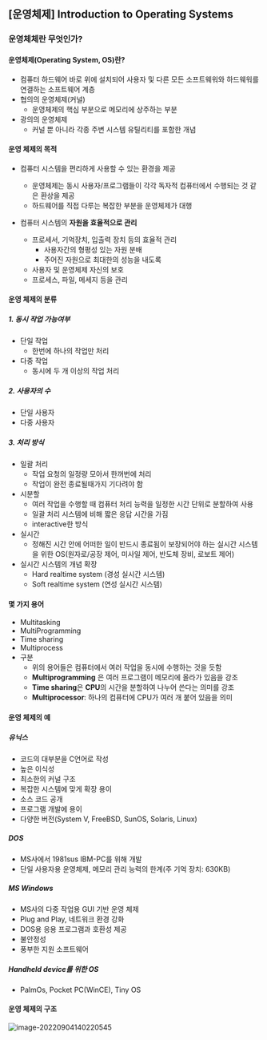 ## [운영체제] Introduction to Operating Systems

### 운영체체란 무엇인가?

#### 운영체제(Operating System, OS)란?

- 컴퓨터 하드웨어 바로 위에 설치되어 사용자 및 다른 모든 소프트웨워와 하드웨워를 연결하는 소프트웨어 계층
- 협의의 운영체제(커널)
  - 운영체제의 핵심 부분으로 메모리에 상주하는 부분
- 광의의 운영체제
  - 커널 뿐 아니라 각종 주변 시스템 유틸리티를 포함한 개념



#### 운영 체제의 목적

- 컴퓨터 시스템을 편리하게 사용할 수 있는 환경을 제공
  - 운영체제는 동시 사용자/프로그램들이 각각 독자적 컴퓨터에서 수행되는 것 같은 환상을 제공
  - 하드웨어를 직접 다루는 복잡한 부분을 운영체제가 대행

- 컴퓨터 시스템의 **자원을 효율적으로 관리**
  - 프로세서, 기억장치, 입출력 장치 등의 효율적 관리
    - 사용자간의 형평성 있는 자원 분배
    - 주어진 자원으로 최대한의 성능을 내도록
  - 사용자 및 운영체제 자신의 보호
  - 프로세스, 파일, 메세지 등을 관리

 

#### 운영 체제의 분류

##### 1. 동시 작업 가능여부

- 단일 작업
  - 한번에 하나의 작업만 처리
- 다중 작업
  - 동시에 두 개 이상의 작업 처리

##### 2. 사용자의 수

- 단일 사용자
- 다중 사용자

##### 3. 처리 방식

- 일괄 처리
  - 작업 요청의 일정량 모아서 한꺼번에 처리
  - 작업이 완전 종료될때가지 기다려야 함
- 시분할
  - 여러 작업을 수행할 때 컴퓨터 처리 능력을 일정한 시간 단위로 분할하여 사용
  - 일괄 처리 시스템에 비해 짧은 응답 시간을 가짐
  - interactive한 방식
- 실시간
  - 정해진 시간 안에 어떠한 일이 반드시 종료됨이 보장되어야 하는 실시간 시스템을 위한 OS(원자로/공장 제어, 미사일 제어, 반도체 장비, 로보트 제어)
- 실시간 시스템의 개념 확장
  - Hard realtime system (경성 실시간 시스템)
  - Soft realtime system (연성 실시간 시스템)



#### 몇 가지 용어

- Multitasking
- MultiProgramming
- Time sharing
- Multiprocess
- 구분
  - 위의 용어들은 컴퓨터에서 여러 작업을 동시에 수행하는 것을 듯함
  - **Multiprogramming** 은 여러 프로그램이 메모리에 올라가 있음을 강조
  - **Time sharing**은 **CPU**의 시간을 분할하여 나누어 쓴다는 의미를 강조
  - **Multiprocessor**: 하나의 컴퓨터에 CPU가 여러 개 붙어 있음을 의미



#### 운영 체제의 예

##### 유닉스

- 코드의 대부분을 C언어로 작성
- 높은 이식성
- 최소한의 커널 구조
- 복잡한 시스템에 맞게 확장 용이
- 소스 코드 공개
- 프로그램 개발에 용이
- 다양한 버전(System V, FreeBSD, SunOS, Solaris, Linux)

##### DOS

- MS사에서 1981sus IBM-PC를 위해 개발
- 단일 사용자용 운영체제, 메모리 관리 능력의 한계(주 기억 장치: 630KB)

##### MS Windows

- MS사의 다중 작업용 GUI 기반 운영 체제
- Plug and Play, 네트워크 환경 강화
- DOS용 응용 프로그램과 호환성 제공
- 불안정성
- 풍부한 지원 소프트웨어

##### Handheld device를 위한 OS

- PalmOs, Pocket PC(WinCE), Tiny OS



#### 운영 체제의 구조

![image-20220904140220545](C:\Users\SSAFY\AppData\Roaming\Typora\typora-user-images\image-20220904140220545.png)